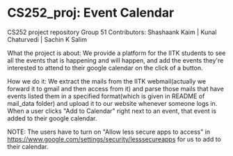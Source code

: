 # CS252_proj: Event Calendar
CS252 project repository
Group 51
Contributors: Shashaank Kaim | Kunal Chaturvedi | Sachin K Salim

What the project is about: We provide a platform for the IITK students to see all the events that is happening and will happen, and add the events they're interested to attend to their google calendar on the click of a button.

How we do it: We extract the mails from the IITK webmail(actually we forward it to gmail and then access from it) and parse those mails that have events listed them in a specified format(which is given in README of mail_data folder) and upload it to our website whenever someone logs in. When a user clicks "Add to Calendar" right next to an event, that event is added to their google calendar.

NOTE: The users have to turn on "Allow less secure apps to access" in https://www.google.com/settings/security/lesssecureapps for us to add to their calendar.
